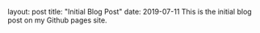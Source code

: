 layout: post
title: "Initial Blog Post"
date: 2019-07-11
This is the initial blog post on my Github pages site.
